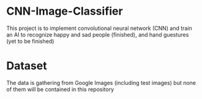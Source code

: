 # CNN-Image-Classifier
This project is to implement convolutional neural network (CNN) and train an AI to recognize happy and sad people (finished), and hand guestures (yet to be finished)

# Dataset
The data is gathering from Google Images (including test images) but none of them will be contained in this repository

